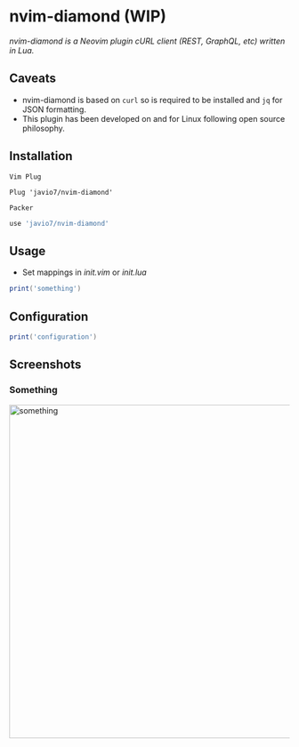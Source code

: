 # nvim-diamond (WIP)
*nvim-diamond is a Neovim plugin cURL client (REST, GraphQL, etc) written in Lua.*

## Caveats
- nvim-diamond is based on `curl` so is required to be installed and `jq` for JSON formatting. 
- This plugin has been developed on and for Linux following open source philosophy.

## Installation
`Vim Plug`
```vim
Plug 'javio7/nvim-diamond'
```
`Packer`
```lua
use 'javio7/nvim-diamond'
```

## Usage
- Set mappings in *init.vim* or *init.lua*
```lua
print('something')
```

## Configuration
```lua
print('configuration')
```

## Screenshots
### Something

<img src="" alt="something" style="width:600px;"/>
